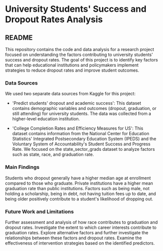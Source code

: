 # University Students' Success and Dropout Rates Analysis
## README
This repository contains the code and data analysis for a research project focused on understanding the factors contributing to university students' success and dropout rates. The goal of this project is to identify key factors that can help educational institutions and policymakers implement strategies to reduce dropout rates and improve student outcomes.

### Data Sources
We used two separate data sources from Kaggle for this project:

- 'Predict students' dropout and academic success': This dataset contains demographic variables and outcomes (dropout, graduation, or still attending) for university students. The data was collected from a higher-level education institution.

- 'College Completion Rates and Efficiency Measures for US': This dataset contains information from the National Center for Education Statistics' Integrated Postsecondary Education System (IPEDS) and the Voluntary System of Accountability's Student Success and Progress Rate. We focused on the state_sector_grads dataset to analyze factors such as state, race, and graduation rate.

### Main Findings
Students who dropout generally have a higher median age at enrollment compared to those who graduate.
Private institutions have a higher mean graduation rate than public institutions.
Factors such as being male, not holding a scholarship, being in debt, not having tuition fees up to date, and being older positively contribute to a student's likelihood of dropping out.

### Future Work and Limitations
Further assessment and analysis of how race contributes to graduation and dropout rates.
Investigate the extent to which career interests contribute to graduation rates.
Explore alternative factors and further investigate the relationships between these factors and dropout rates.
Examine the effectiveness of intervention strategies based on the identified predictors.
